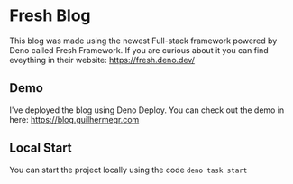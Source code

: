 # Fresh Blog
This blog was made using the newest Full-stack framework powered by Deno called Fresh Framework. If you are curious about it you can find eveything in their website: https://fresh.deno.dev/

## Demo
I've deployed the blog using Deno Deploy. You can check out the demo in here: https://blog.guilhermegr.com

## Local Start
You can start the project locally using the code `deno task start`
